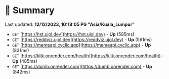 # 📖 Summary
Last updated: **12/12/2023, 10:18:05 PG "Asia/Kuala_Lumpur"**

- `GET` [https://hst.ujol.dev](https://hst.ujol.dev) - **Up** (585ms)
- `GET` [https://reddviz.ujol.dev](https://reddviz.ujol.dev) - **Up** (561ms)
- `GET` [https://memeapi.cyclic.app](https://memeapi.cyclic.app) - **Up** (831ms)
- `GET` [https://klik.onrender.com/health](https://klik.onrender.com/health) - **Up** (485ms)
- `GET` [https://dumb.onrender.com](https://dumb.onrender.com) - **Up** (842ms)
